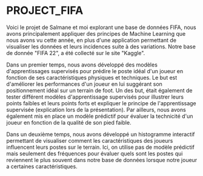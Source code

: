 # PROJECT_FIFA
Voici le projet de Salmane et moi explorant une base de données FIFA, nous avons principalement appliquer des principes de Machine Learning que nous avons vu cette année, en plus d'une application permettant de visualiser les données et leurs incidences suite à des variations. Notre base de donnée "FIFA 22", a été collecté sur le site "Kaggle".

Dans un premier temps, nous avons développé des modèles d'apprentissages supervisés pour prédire le poste idéal d'un joueur en fonction de ses caractéristiques physiques et techniques. Le but est d'améliorer les performances d'un joueur en lui suggérant son positionnement idéal sur un terrain de foot. Un des but, était également de tester différent modèles d'apprentissage supervisés pour illustrer leurs points faibles et leurs points forts et expliquer le principe de l'apprentissage supervisée (explication lors de la présentation). Par ailleurs, nous avons également mis en place un modèle prédictif pour évaluer la technicité d'un joueur en fonction de la qualité de son pied faible.

Dans un deuxième temps, nous avons développé un histogramme interactif permettant de visualiser comment les caractéristiques des joueurs influencent leurs postes sur le terrain. Ici, on utilise pas de modèle prédictif mais seulement des fréquences pour évaluer quels sont les postes qui reviennent le plus souvent dans notre base de données lorsque notre joueur a certaines caractéristiques. 
